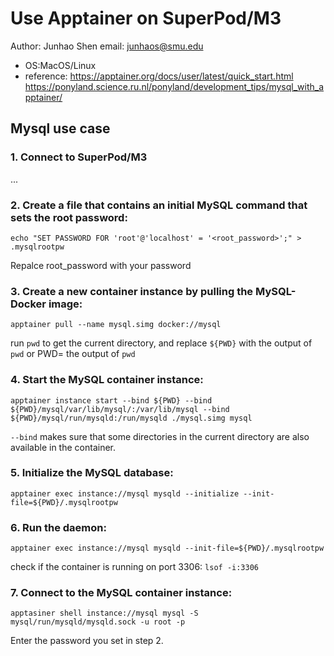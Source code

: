 # Use Apptainer on SuperPod/M3
Author: Junhao Shen
email: junhaos@smu.edu

- OS:MacOS/Linux  
- reference: https://apptainer.org/docs/user/latest/quick_start.html  
https://ponyland.science.ru.nl/ponyland/development_tips/mysql_with_apptainer/


## Mysql use case
### 1. Connect to SuperPod/M3
...

### 2. Create a file that contains an initial MySQL command that sets the root password:
`echo "SET PASSWORD FOR 'root'@'localhost' = '<root_password>';" > .mysqlrootpw`

Repalce root_password with your password

### 3. Create a new container instance by pulling the MySQL-Docker image:
`apptainer pull --name mysql.simg docker://mysql`

run `pwd` to get the current directory, and replace `${PWD}` with the output of `pwd` or PWD= the output of `pwd`

### 4. Start the MySQL container instance:
`apptainer instance start --bind ${PWD} --bind ${PWD}/mysql/var/lib/mysql/:/var/lib/mysql --bind ${PWD}/mysql/run/mysqld:/run/mysqld ./mysql.simg mysql`

`--bind` makes sure that some directories in the current directory are also available in the container.

### 5. Initialize the MySQL database:
`apptainer exec instance://mysql mysqld --initialize --init-file=${PWD}/.mysqlrootpw`

### 6. Run the daemon:
`apptainer exec instance://mysql mysqld --init-file=${PWD}/.mysqlrootpw`

check if the container is running on port 3306: `lsof -i:3306`
### 7. Connect to the MySQL container instance:
`apptasiner shell instance://mysql mysql -S mysql/run/mysqld/mysqld.sock -u root -p`

Enter the password you set in step 2.
